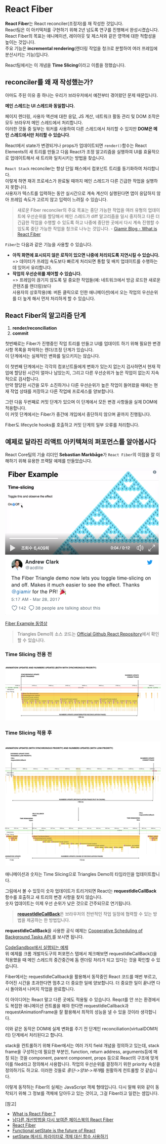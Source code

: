# React Fiber

**React Fiber**는 React reconciler(조정자)를 재 작성한 것입니다.  
React팀은 이 아키텍처를 구현하기 위해 2년 넘도록 연구를 진행해서 완성시켰습니다.  
React Fiber의 목표는 애니메이션, 레이아웃 및 제스처와 같은 영역에 대한 적합성을 높이는 것입니다.  
주요 기능은 **incremental rendering**(렌더링 작업을 청크로 분할하여 여러 프레임에 분산시키는 기능)입니다.  

React팀에서는 이 개념을 **Time Slicing**이라고 이름을 정했습니다.  

## reconciler를 왜 재 작성했는가?

아마도 주된 이유 중 하나는 우리가 브라우저에서 예전부터 겪어왔던 문제 때문입니다.  

**메인 스레드는 UI 스레드와 동일합니다.**  

페이지 렌더링, 사용자 액션에 대한 응답, JS 계산, 네트워크 활동 관리 및 DOM 조작은 모두 브라우저 메인 스레드에서 처리합니다.  
이러한 것들 중 일부는 워커를 사용하여 다른 스레드에서 처리할 수 있지만 **DOM은 메인 스레드에서만 처리할 수 있습니다**.  

React에서 state가 변경되거나 props가 업데이트되면 `render()`함수는 React Elements의 새 트리를 만들고 다음 React가 조정 알고리즘을 실행하여 UI를 효율적으로 업데이트해서 새 트리와 일치시키는 방법을 찾습니다.  

`React Stack` reconciler는 항상 단일 패스에서 컴포넌트 트리를 동기화하여 처리합니다.  
이렇게 하면 재귀 프로세스가 완료될 때까지 메인 스레드가 다른 긴급한 작업을 실행하지 못합니다.  
사용자가 텍스트를 입력하는 동안 실시간으로 계속 계산이 실행된다면 앱이 응답하지 않아 프레임 속도가 고르지 않고 입력이 느려질 수 있습니다.  

> 새로운 Fiber reconciler의 주요 목표는 중단 가능한 작업을 여러 유형의 업데이트에 우선순위를 할당해서 메인 스레드가 diff 알고리즘을 일시 중지하고 다른 더 긴급한 작업을 수행할 수 있도록 하고 나중에 중단한 곳에서 다시 계속 진행할 수 있도록 중단 가능한 작업을 청크로 나누는 것입니다. - [Giamir Blog - What is React Fiber](https://giamir.com/what-is-react-fiber)  

`Fiber`는 다음과 같은 기능을 사용할 수 있습니다.  

- **아직 화면에 표시되지 않은 로직이 있으면 나중에 처리되도록 지연시킬 수 있습니다.**  
  => 데이터가 프레임 속도보다 빠르게 처리되면 통합 및 배치 업데이트를 수행하는 데 있어서 유리합니다.
- **작업의 우선순위를 제어할 수 있습니다.**  
  => 프레임이 끊기지 않도록 덜 중요한 작업들(예: 네트워크에서 방금 로드한 새로운 콘텐츠를 렌더링)보다  
  사용자의 상호작용(예: 버튼 클릭으로 인한 애니메이션)에서 오는 작업의 우선순위를 더 높게 해서 먼저 처리하게 할 수 있습니다.  

## React Fiber의 알고리즘 단계

1. **render/reconciliation**
2. **commit**

첫번째로는 Fiber가 진행중인 작업 트리를 만들고 UI를 업데이트 하기 위해 필요한 변경 사항 목록을 파악하는 렌더/조정 단계가 있습니다.  
이 단계에서는 실제적인 변화를 일으키지는 않습니다.  

이 첫번째 단계에서는 각각의 컴포넌트들에게 변화가 있는지 없는지 검사하면서 현재 작업에 할당된 시간이 얼마나 남았는지, 그리고 다른 우선순위가 높은 작업이 없는지 지속적으로 검사합니다.  
만약 할당된 시간을 모두 소진하거나 다른 우선순위가 높은 작업이 들어왔을 때에는 현재 작업 상태를 저장하고 다른 작업에 프로세스를 양보합니다.  

그런 다음 두번째로 커밋 단계가 있으며 이 단계에서 모든 변경 사항들을 실제 DOM에 적용합니다.  
이 커밋 단계에서는 Fiber가 중간에 개입에서 중단하지 않으며 끝까지 진행됩니다.  

Fiber도 lifecycle hooks를 호출하고 커밋 단계의 일부 오류를 처리합니다.  

## 예제로 달라진 리액트 아키텍쳐의 퍼포먼스를 알아봅시다  

React Core팀의 기술 리더인 **Sebastian Markbåge**가 `React Fiber`의 이점을 잘 이해하기 위해 유용한 프랙탈 예제를 만들었습니다.  

![ReactFiberExample](./resource/react_fiber_example.png)  

[Fiber Example 동영상](https://twitter.com/twitter/statuses/846456239693344769)  

> Triangles Demo의 소스 코드는 [Official Github React Repository](https://github.com/facebook/react/blob/master/fixtures/fiber-triangle/index.html)에서 확인할 수 있습니다.  

### Time Slicing 전용 전
![타임슬라이스 미적용](./resource/triangles-demo-without-time-slicing.png)  

### Time Slicing 적용 후
![타임슬라이스 적용](./resource/triangles-demo-with-time-slicing.png)  

애니메이션과 숫자는 Time Slicing으로 Triangles Demo의 타임라인을 업데이트합니다.  

그림에서 볼 수 있듯이 숫자 업데이트가 트리거되면 React는 **requestIdleCallBack** 함수를 호출하고 새 트리의 변경 사항을 찾지 않습니다.  
숫자 업데이트는 이제 우선 순위가 낮은 것으로 간주되므로 연기됩니다.  

> [**requestIdleCallBack**](https://developer.mozilla.org/ko/docs/Web/API/Window/requestIdleCallback)은 브라우저의 전반적인 작업 일정에 협력할 수 있는 방법을 제공하는 한 방법입니다.

**requestIdleCallBack**을 사용한 공식 예제는 [Cooperative Scheduling of Background Tasks API
](https://developer.mozilla.org/ko/docs/Web/API/Background_Tasks_API)를 보시면 됩니다.  

[CodeSandbox에서 실행되는 예제](https://codesandbox.io/s/1vpk9zk6y4)  
위 예제를 크롬 개발자도구의 퍼포먼스 탭에서 체크해보면 requestIdleCallBack()을 적용했을 때 메인 스레드의 중간중간에 돔 렌더링 처리가 되고 있다는 것을 확인할 수 있습니다.  

Fiber에서는 requestIdleCallback을 활용해서 동작중인 React 코드를 매번 부르고, 주어진 시간을 초과한다면 멈추고 더 중요한 일에 양보합니다. 더 중요한 일이 끝나면 다시 돌아와서 나머지 작업을 완료합니다.

이 아이디어는 React 말고 다른 곳에도 적용될 수 있습니다. Reqct를 안 쓰는 환경에서도  복잡한 애니메이션 컨트롤을 해야 한다면 requestIdleCallback과 requestAnimationFrame을 잘 활용해서 최적의 성능을 낼 수 있을 것이라 생각합니다.  

이와 같은 동작은 DOM에 실제 변화를 주기 전 단계인 reconciliation(virtualDOM처리) 단계에서 처리된다고 합니다.  

stack을 컨트롤하기 위해 Fiber에서는 여러 가지 field 개념을 정의하고 있는데, stack frame을 구성하는데 필요한 부분인, function, return address, arguments등에 매칭 되는 것을 component, parent component, props 등으로 React의 구조에 맞게 이를 filed라고 정의해서 사용합니다. 작업의 우선순위를 결정하기 위한 priority 속성을 정의하기도 하고요. 이러한 것들로 *중단->양보->재개*를 원활하게 컨트롤할 것 같습니다.

이렇게 동작하는 Fiber의 실체는 JavaScript 객체 형태입니다. 다시 말해 위와 같이 동작되기 위해 그 정보를 객체에 담아두고 있는 것이고, 그걸 Fiber라고 일컫는 셈입니다.  

[참고]  
- [What is React Fiber ?](https://giamir.com/what-is-react-fiber)
- [남다른 개선방법을 다시 보여준 페이스북의 React Fiber](https://medium.com/@codesquad_yoda/%EB%82%A8%EB%8B%A4%EB%A5%B8-%EA%B0%9C%EC%84%A0%EB%B0%A9%EB%B2%95%EC%9D%84-%EB%8B%A4%EC%8B%9C-%EB%B3%B4%EC%97%AC%EC%A4%80-%ED%8E%98%EC%9D%B4%EC%8A%A4%EB%B6%81%EC%9D%98-react-fiber-80b7ca5bd9bb)
- [React Fiber](https://tech.wanted.co.kr/frontend/2018/01/07/react-fiber.html)
- [Functional setState is the future of React](https://medium.freecodecamp.org/functional-setstate-is-the-future-of-react-374f30401b6b)
- [setState 메서드 파라미터로 객체 대신 함수 사용하기](https://www.vobour.com/-setstate-%EB%A9%94%EC%8F%98%EB%93%9C-%ED%8C%8C%EB%9D%BC%EB%AF%B8%ED%84%B0%EB%A1%9C-%EA%B0%9D%EC%B2%B4-%EB%8C%80%EC%8B%A0-%ED%95%A8%EC%88%98-%EC%82%AC%EC%9A%A9%ED%95%98%EA%B8%B0-using)
